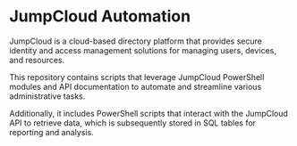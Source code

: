 # JumpCloud Automation
JumpCloud is a cloud-based directory platform that provides secure identity and access management solutions for managing users, devices, and resources. 

This repository contains scripts that leverage JumpCloud PowerShell modules and API documentation to automate and streamline various administrative tasks. 

Additionally, it includes PowerShell scripts that interact with the JumpCloud API to retrieve data, which is subsequently stored in SQL tables for reporting and analysis.
